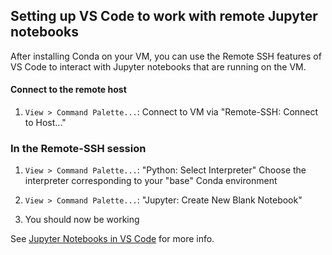 
## Setting up VS Code to work with remote Jupyter notebooks

After installing Conda on your VM, you can use the Remote SSH features of VS Code to interact with Jupyter notebooks that are running on the VM.  


#### Connect to the remote host

1. `View > Command Palette...`: Connect to VM via "Remote-SSH: Connect to Host..."

### In the Remote-SSH session

1. `View > Command Palette...`: "Python: Select Interpreter"
    Choose the interpreter corresponding to your "base" Conda environment

2. `View > Command Palette...`: "Jupyter: Create New Blank Notebook"

3. You should now be working 

See [Jupyter Notebooks in VS Code](https://code.visualstudio.com/docs/datascience/jupyter-notebooks) for more info.


